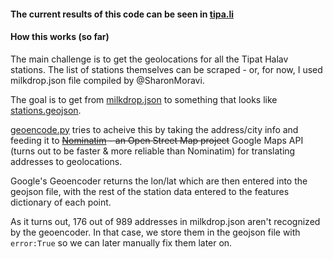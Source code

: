 
#### The current results of this code can be seen in [tipa.li](http://tipa.li/)

#### How this works (so far)


The main challenge is to get the geolocations for all the Tipat Halav stations. The list of stations themselves can be scraped - or, for now, I used milkdrop.json file compiled by @SharonMoravi.

The goal is to get from [milkdrop.json](https://github.com/niryariv/tiptipa/blob/master/data/milkdrop.json) to something that looks like [stations.geojson](https://github.com/niryariv/tiptipa/blob/master/data/stations_demo.geojson).

[geoencode.py](https://github.com/niryariv/tiptipa/blob/master/geoencode.py) tries to acheive this by taking the address/city info and feeding it to ~~[Nominatim](http://nominatim.openstreetmap.org/) - an Open Street Map project~~ Google Maps API (turns out to be faster & more reliable than Nominatim) for translating addresses to geolocations.

Google's Geoencoder returns the lon/lat which are then entered into the geojson file, with the rest of the station data entered to the features dictionary of each point. 

As it turns out, 176 out of 989 addresses in milkdrop.json aren't recognized by the geoencoder. In that case, we store them in the geojson file with ```error:True``` so we can later manually fix them later on.